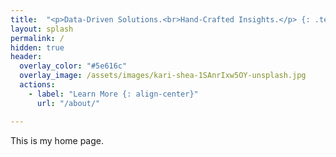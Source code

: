 ```yaml
---
title:  "<p>Data-Driven Solutions.<br>Hand-Crafted Insights.</p> {: .text-center}"
layout: splash
permalink: /
hidden: true
header:
  overlay_color: "#5e616c"
  overlay_image: /assets/images/kari-shea-1SAnrIxw5OY-unsplash.jpg
  actions: 
    - label: "Learn More {: align-center}"
      url: "/about/" 

---
```


This is my home page.
